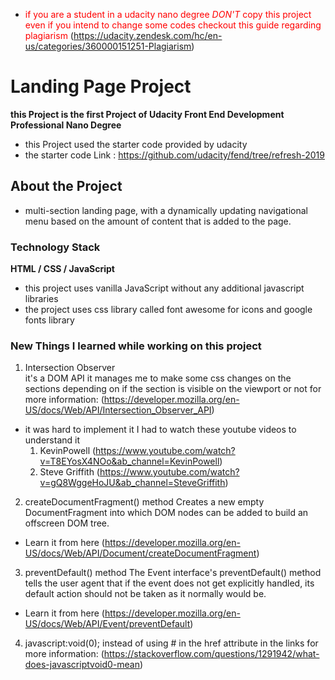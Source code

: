- <span style="color:red">if you are a student in a udacity nano degree *DON'T* copy this project even if you intend to change some codes 
checkout this guide regarding plagiarism </span> (https://udacity.zendesk.com/hc/en-us/categories/360000151251-Plagiarism)

# Landing Page Project
 **this Project is the first Project of Udacity Front End Development Professional Nano Degree**
- this Project used the starter code provided by udacity 
- the starter code Link : https://github.com/udacity/fend/tree/refresh-2019
## About the Project
 - multi-section landing page, with a dynamically updating navigational menu based on the amount of content that is added to the page.
### Technology Stack
**HTML / CSS / JavaScript**
- this project uses vanilla JavaScript without any additional javascript libraries
- the project uses css library called font awesome for icons and google fonts library
### New Things I learned while working on this project
1. Intersection Observer  
it's a DOM API  it manages me to make some css changes on the sections depending on if the section is visible on the viewport or not 
for more information: (https://developer.mozilla.org/en-US/docs/Web/API/Intersection_Observer_API)
- it was hard to implement it I had to watch these youtube videos to understand it
    1. KevinPowell (https://www.youtube.com/watch?v=T8EYosX4NOo&ab_channel=KevinPowell)
    2. Steve Griffith (https://www.youtube.com/watch?v=gQ8WggeHoJU&ab_channel=SteveGriffith)
2. createDocumentFragment() method
Creates a new empty DocumentFragment into which DOM nodes can be added to build an offscreen DOM tree.
- Learn it from here (https://developer.mozilla.org/en-US/docs/Web/API/Document/createDocumentFragment)
3. preventDefault() method
The Event interface's preventDefault() method tells the user agent that if the event does not get explicitly handled, its default action should not be taken as it normally would be. 
- Learn it from here (https://developer.mozilla.org/en-US/docs/Web/API/Event/preventDefault)
4. javascript:void(0); instead of using # in the href attribute in the links
for more information: (https://stackoverflow.com/questions/1291942/what-does-javascriptvoid0-mean)